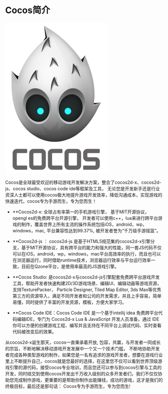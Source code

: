# Cocos简介

![image](res/image001.png)

Cocos是全球最受欢迎的移动游戏开发解决方案，整合了cocos2d-x、cocos2d-js、cocos studio、cocos code ide等框架及工具， 无论您是开发新手还是行业资深人士都可以使用cocos极大地提升游戏开发效率，降低沟通成本，实现游戏的快速迭代，cocos专为手游而生，专为您而生！

 - **Cocos2d-x: 全球占有率第一的手机游戏引擎， 基于MIT开源协议，opengl es的免费跨平台开源引擎， 开发者可以使用c++，lua来进行跨平台游戏的制作，覆盖世界上所有主流的操作系统包括iOS，android，wp，windows，mac, 平台兼容性达到99.37%, 被开发者誉为“千万级手游摇篮”。  
  
 - **Cocos2d-js ： cocos2d-js 是基于HTML5规范集的cocos2d-x引擎分支，基于MIT开源协议，具有跨平台的能力和强大的性能，同一套JS代码不仅可以在iOS，android，wp，windows，mac平台高效率的执行，而且也可以在浏览器运行，同时借助runtime技术，浏览器运行效率与平台运行效率一致，目前在Qzone平台，是使用率最高的JS游戏引擎。

 - **Cocos Studio: 是cocos2d-x与cocos2d-js引擎配套免费跨平台游戏开发工具，帮助开发者快速构建2D/3D游戏场景、编辑UI、编辑动画等游戏资源，支持TexturePacker， Particle Designer, Tiled Map Editor, 3ds Max等优秀第三方的资源导入，满足不同开发者和公司的开发需求，并且上手容易，简单易懂，同时提供了丰富的开发资源，模板，方便大家学习。

 - **Cocos Code IDE：Cocos Code IDE 是一个基于intellij idea 免费跨平台代码编辑IDE，专门为 Cocos2d-x Lua & JavaScript 开发人员准备，通过 IDE 你可以方便的创建游戏工程、编写并且支持在不同平台上调试代码、实时查看代码被改变后的效果。

 从cocos2d-x诞生那天，cocos一直秉承着开放, 包容，共赢，与开发者一同成长的宗旨，不断地解决移动游戏开发发展中一个又一个技术门槛， 不断地协助开发者完成各种类型游戏的制作，如果您是一名有追求的游戏开发者，想要在游戏行业里上不断提升自己，cocos就是您最好的选择，在这里您不仅可以看到世界顶级游戏引擎的源代码，接受cocos专业培训，而且您还可以参与到cocos引擎与工具的开发，同时结交到使用cocos开发出千万收入级别的众多开发者们，我们不仅仅协助您完成制作游戏，更重要的是帮助你制作出能赚钱，成功的游戏，这才是我们的终极目标，最后还是那句话：
  Cocos专为手游而生，专为您而生!








